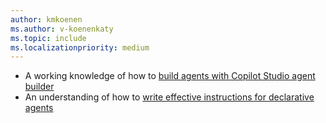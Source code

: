 ```yaml
---
author: kmkoenen
ms.author: v-koenenkaty
ms.topic: include
ms.localizationpriority: medium
---
```


<!-- markdownlint-disable MD041-->
- A working knowledge of how to [build agents with Copilot Studio agent builder](copilot-studio-agent-builder-build.md)
- An understanding of how to [write effective instructions for declarative agents](declarative-agent-instructions.md)